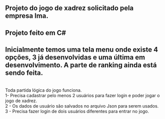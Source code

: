 ## Projeto do jogo de xadrez solicitado pela empresa Ima. 
## Projeto feito em C#




## Inicialmente temos uma tela menu onde existe 4 opções, 3 já desenvolvidas e uma última em desenvolvimento. A parte de ranking ainda está sendo feita.

<br> Toda partida lógica do jogo funciona.
<br> 1- Precisa cadastrar pelo menos 2 usuários para fazer login e poder jogar o jogo de xadrez.
<br> 2 - Os dados de usuário são salvados no arquivo Json para serem usados.
<br> 3 - Precisa fazer login de dois usuários diferentes para entrar no jogo.
